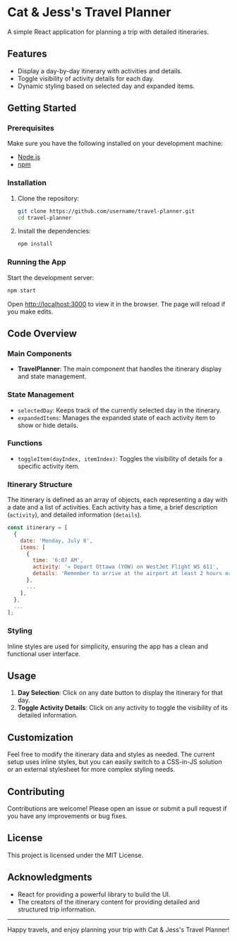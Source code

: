 # Cat & Jess's Travel Planner

A simple React application for planning a trip with detailed itineraries.

## Features

- Display a day-by-day itinerary with activities and details.
- Toggle visibility of activity details for each day.
- Dynamic styling based on selected day and expanded items.

## Getting Started

### Prerequisites

Make sure you have the following installed on your development machine:

- [Node.js](https://nodejs.org/)
- [npm](https://www.npmjs.com/)

### Installation

1. Clone the repository:

   ```bash
   git clone https://github.com/username/travel-planner.git
   cd travel-planner
   ```

2. Install the dependencies:

   ```bash
   npm install
   ```

### Running the App

Start the development server:

```bash
npm start
```

Open [http://localhost:3000](http://localhost:3000) to view it in the browser. The page will reload if you make edits.

## Code Overview

### Main Components

- **TravelPlanner**: The main component that handles the itinerary display and state management.

### State Management

- `selectedDay`: Keeps track of the currently selected day in the itinerary.
- `expandedItems`: Manages the expanded state of each activity item to show or hide details.

### Functions

- `toggleItem(dayIndex, itemIndex)`: Toggles the visibility of details for a specific activity item.

### Itinerary Structure

The itinerary is defined as an array of objects, each representing a day with a date and a list of activities. Each activity has a time, a brief description (`activity`), and detailed information (`details`).

```jsx
const itinerary = [
  {
    date: 'Monday, July 8',
    items: [
      {
        time: '6:07 AM',
        activity: '✈️ Depart Ottawa (YOW) on WestJet Flight WS 611',
        details: 'Remember to arrive at the airport at least 2 hours early. Don\'t forget your travel documents!'
      },
      ...
    ],
  },
  ...
];
```

### Styling

Inline styles are used for simplicity, ensuring the app has a clean and functional user interface.

## Usage

1. **Day Selection**: Click on any date button to display the itinerary for that day.
2. **Toggle Activity Details**: Click on any activity to toggle the visibility of its detailed information.

## Customization

Feel free to modify the itinerary data and styles as needed. The current setup uses inline styles, but you can easily switch to a CSS-in-JS solution or an external stylesheet for more complex styling needs.

## Contributing

Contributions are welcome! Please open an issue or submit a pull request if you have any improvements or bug fixes.

## License

This project is licensed under the MIT License.

## Acknowledgments

- React for providing a powerful library to build the UI.
- The creators of the itinerary content for providing detailed and structured trip information.

---

Happy travels, and enjoy planning your trip with Cat & Jess's Travel Planner!
